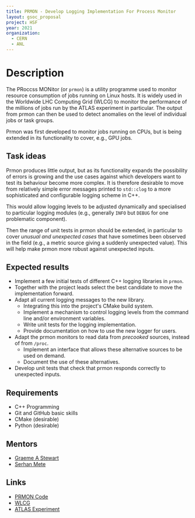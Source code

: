 ```yaml
---
title: PRMON - Develop Logging Implementation For Process Monitor
layout: gsoc_proposal
project: HSF
year: 2021
organization:
  - CERN
  - ANL
---
```


# Description

The PRoccss MONitor (or `prmon`) is a utility programme used to monitor
resource consumption of jobs running on Linux hosts. It is widely used in the
Worldwide LHC Computing Grid (WLCG) to monitor the performance of the millions
of jobs run by the ATLAS experiment in particular. The output from prmon can
then be used to detect anomalies on the level of individual jobs or task
groups.

Prmon was first developed to monitor jobs running on CPUs, but is being extended in its
functionality to cover, e.g., GPU jobs.

## Task ideas

Prmon produces little output, but as its functionality expands the possibility of errors
is growing and the use cases against which developers want to test its behaviour
become more complex. It is therefore desirable to move from relatively simple
error messages printed to `std::clog` to a more sophisticated and configurable logging
scheme in C++.

This would allow logging levels to be adjusted dynamically and specialised to particular
logging modules (e.g., generally `INFO` but `DEBUG` for one problematic component).

Then the range of unit tests in prmon should be extended, in particular to
cover *unusual and unexpected cases* that have sometimes been observed in the
field (e.g., a metric source giving a suddenly unexpected value). This will
help make prmon more robust against unexpected inputs.

## Expected results

* Implement a few initial tests of different C++ logging libraries in `prmon`.
* Together with the project leads select the best candidate to move the implementation forward.
* Adapt all current logging messages to the new library.
  * Integrating this into the project's CMake build system.
  * Implement a mechanism to control logging levels from the command line and/or environment variables.
  * Write unit tests for the logging implementation.
  * Provide documentation on how to use the new logger for users.
* Adapt the prmon monitors to read data from *precooked* sources, instead of from `/proc`.
  * Implement an interface that allows these alternative sources to be used on demand.
  * Document the use of these alternatives.
* Develop unit tests that check that prmon responds correctly to unexpected inputs.

## Requirements

 * C++ Programming
 * Git and GitHub basic skills
 * CMake (desirable)
 * Python (desirable)

## Mentors

 * [Graeme A Stewart](mailto:graeme.andrew.stewart@cern.ch)
 * [Serhan Mete](mailto:alaettin.serhan.mete@cern.ch)

## Links

 * [PRMON Code](https://github.com/HSF/prmon)
 * [WLCG](https://wlcg.web.cern.ch/)
 * [ATLAS Experiment](https://atlas.cern/)
